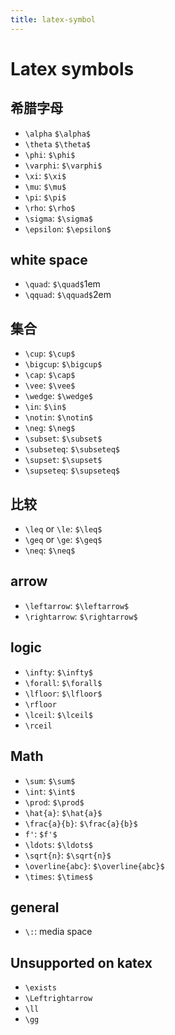 ```yaml
---
title: latex-symbol
---
```


# Latex symbols

## 希腊字母

* `\alpha` `$\alpha$`
* `\theta` `$\theta$`
* `\phi`: `$\phi$`
* `\varphi`: `$\varphi$`
* `\xi`: `$\xi$`
* `\mu`: `$\mu$`
* `\pi`: `$\pi$`
* `\rho`: `$\rho$`
* `\sigma`: `$\sigma$`
* `\epsilon`: `$\epsilon$`

## white space

* `\quad`: `$\quad$`1em
* `\qquad`: `$\qquad$`2em

## 集合

* `\cup`: `$\cup$`
* `\bigcup`: `$\bigcup$`
* `\cap`: `$\cap$`
* `\vee`: `$\vee$`
* `\wedge`: `$\wedge$`
* `\in`: `$\in$`
* `\notin`: `$\notin$`
* `\neg`: `$\neg$`
* `\subset`: `$\subset$`
* `\subseteq`: `$\subseteq$`
* `\supset`: `$\supset$`
* `\supseteq`: `$\supseteq$`

## 比较

* `\leq` or `\le`: `$\leq$`
* `\geq` or `\ge`: `$\geq$`
* `\neq`: `$\neq$`

## arrow

* `\leftarrow`: `$\leftarrow$`
* `\rightarrow`: `$\rightarrow$`

## logic

* `\infty`: `$\infty$`
* `\forall`: `$\forall$`
* `\lfloor`: `$\lfloor$`
* `\rfloor`
* `\lceil`: `$\lceil$`
* `\rceil`

## Math

* `\sum`: `$\sum$`
* `\int`: `$\int$`
* `\prod`: `$\prod$`
* `\hat{a}`: `$\hat{a}$`
* `\frac{a}{b}`: `$\frac{a}{b}$`
* `f'`: `$f'$`
* `\ldots`: `$\ldots$`
* `\sqrt{n}`: `$\sqrt{n}$`
* `\overline{abc}`: `$\overline{abc}$`
* `\times`: `$\times$`

## general

* `\:`: media space

## Unsupported on katex

* `\exists`
* `\Leftrightarrow`
* `\ll`
* `\gg`
